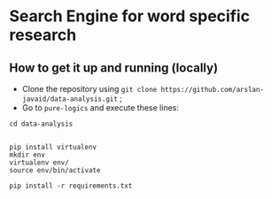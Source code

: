 # Search Engine for word specific research

## How to get it up and running (locally)

* Clone the repository using `git clone https://github.com/arslan-javaid/data-analysis.git` ;
* Go to `pure-logics` and execute these lines:
```
cd data-analysis


pip install virtualenv
mkdir env
virtualenv env/
source env/bin/activate

pip install -r requirements.txt
```